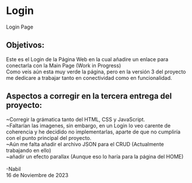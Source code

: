 # Login
Login Page
## Objetivos:
Este es el Login de la Página Web en la cual añadire un enlace para conectarla con la Main Page (Work in Progress)</br>
Como veis aún esta muy verde la página, pero en la versión 3 del proyecto me dedicare a trabajar tanto en conectividad como en funcionalidad. </br>
## Aspectos a corregir en la tercera entrega del proyecto:
~Corregir la grámatica tanto del HTML, CSS y JavaScript.</br>
~Faltarían las imagenes, sin embargo, en un Login lo veo carente de coherencia y he decidido no implementarlas, aparte
de que no cumpliría con el punto principal del proyecto.</br> 
~Aún me falta añadir el archivo JSON para el CRUD (Actualmente trabajando en ello)</br>
~añadir un efecto parallax (Aunque eso lo haría para la página del HOME)</br> </br>
-Nabil
</br>
16 de Noviembre de 2023
